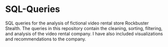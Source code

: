 # SQL-Queries
SQL queries for the analysis of fictional video rental store Rockbuster Stealth.
The queries in this repository contain the cleaning, sorting, filtering, and analysis of the video rental company. 
I have also included visualizations and recommendations to the company.
